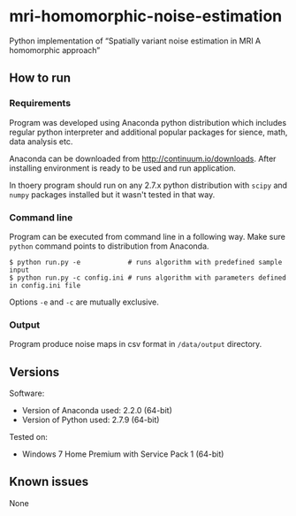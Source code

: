 # mri-homomorphic-noise-estimation
Python implementation of “Spatially variant noise estimation in MRI A homomorphic approach”

## How to run
### Requirements
Program was developed using Anaconda python distribution which includes regular python interpreter and additional popular packages for sience, math, data analysis etc.

Anaconda can be downloaded from http://continuum.io/downloads. After installing environment is ready to be used and run application.

In thoery program should run on any 2.7.x python distribution with `scipy` and `numpy` packages installed but it wasn't tested in that way.

### Command line
Program can be executed from command line in a following way. Make sure `python` command points to distribution from Anaconda.

```
$ python run.py -e            # runs algorithm with predefined sample input
$ python run.py -c config.ini # runs algorithm with parameters defined in config.ini file
```

Options `-e` and `-c` are mutually exclusive.

### Output
Program produce noise maps in csv format in `/data/output` directory.

## Versions
Software:
* Version of Anaconda used: 2.2.0 (64-bit)
* Version of Python used: 2.7.9 (64-bit)

Tested on:
* Windows 7 Home Premium with Service Pack 1 (64-bit)

## Known issues
None
